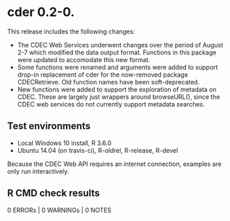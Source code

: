 # cder 0.2-0.

This release includes the following changes:

* The CDEC Web Services underwent changes over the period of 
  August 2-7 which modified the data output format. Functions in 
  this package were updated to accomodate this new format.
* Some functions were renamed and arguments were added to support
  drop-in replacement of cder for the now-removed package 
  CDECRetrieve. Old function names have been soft-deprecated.
* New functions were added to support the exploration of metadata
  on CDEC. These are largely just wrappers around browseURL(), 
  since the CDEC web services do not currently support metadata searches.


## Test environments

* Local Windows 10 install, R 3.6.0
* Ubuntu 14.04 (on travis-ci), R-oldrel, R-release, R-devel

Because the CDEC Web API requires an internet connection, examples 
are only run interactively. 

## R CMD check results

0 ERRORs | 0 WARNINGs | 0 NOTES
